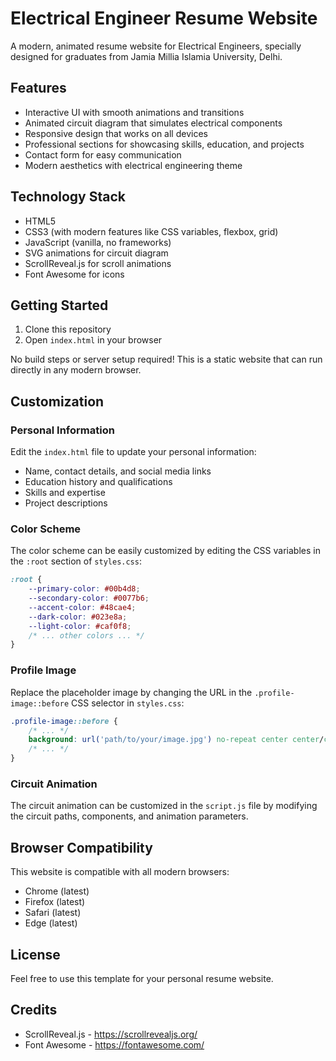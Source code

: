 # Electrical Engineer Resume Website

A modern, animated resume website for Electrical Engineers, specially designed for graduates from Jamia Millia Islamia University, Delhi.

## Features

- Interactive UI with smooth animations and transitions
- Animated circuit diagram that simulates electrical components
- Responsive design that works on all devices
- Professional sections for showcasing skills, education, and projects
- Contact form for easy communication
- Modern aesthetics with electrical engineering theme

## Technology Stack

- HTML5
- CSS3 (with modern features like CSS variables, flexbox, grid)
- JavaScript (vanilla, no frameworks)
- SVG animations for circuit diagram
- ScrollReveal.js for scroll animations
- Font Awesome for icons

## Getting Started

1. Clone this repository
2. Open `index.html` in your browser

No build steps or server setup required! This is a static website that can run directly in any modern browser.

## Customization

### Personal Information

Edit the `index.html` file to update your personal information:

- Name, contact details, and social media links
- Education history and qualifications
- Skills and expertise
- Project descriptions

### Color Scheme

The color scheme can be easily customized by editing the CSS variables in the `:root` section of `styles.css`:

```css
:root {
    --primary-color: #00b4d8;
    --secondary-color: #0077b6;
    --accent-color: #48cae4;
    --dark-color: #023e8a;
    --light-color: #caf0f8;
    /* ... other colors ... */
}
```

### Profile Image

Replace the placeholder image by changing the URL in the `.profile-image::before` CSS selector in `styles.css`:

```css
.profile-image::before {
    /* ... */
    background: url('path/to/your/image.jpg') no-repeat center center/cover;
    /* ... */
}
```

### Circuit Animation

The circuit animation can be customized in the `script.js` file by modifying the circuit paths, components, and animation parameters.

## Browser Compatibility

This website is compatible with all modern browsers:

- Chrome (latest)
- Firefox (latest)
- Safari (latest)
- Edge (latest)

## License

Feel free to use this template for your personal resume website.

## Credits

- ScrollReveal.js - https://scrollrevealjs.org/
- Font Awesome - https://fontawesome.com/ 